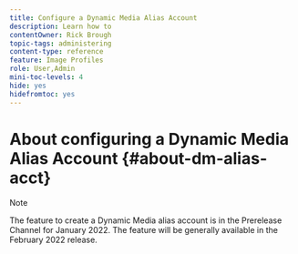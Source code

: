 ```yaml
---
title: Configure a Dynamic Media Alias Account
description: Learn how to 
contentOwner: Rick Brough
topic-tags: administering
content-type: reference
feature: Image Profiles
role: User,Admin
mini-toc-levels: 4
hide: yes
hidefromtoc: yes
---
```

# About configuring a Dynamic Media Alias Account {#about-dm-alias-acct}

>[!NOTE]
>
>The feature to create a Dynamic Media alias account is in the Prerelease Channel for January 2022. The feature will be generally available in the February 2022 release.